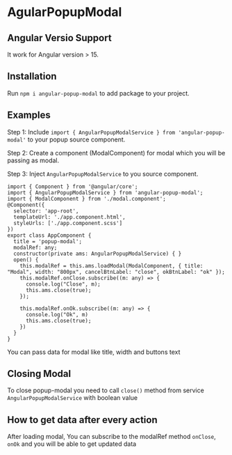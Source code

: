 # AgularPopupModal



## Angular Versio Support

It work for Angular version > 15.

## Installation

Run `npm i angular-popup-modal` to add package to your project. 

## Examples

Step 1:
Include `import { AngularPopupModalService } from 'angular-popup-modal'` to your popup source component.

Step 2:
Create a component (ModalComponent) for modal which you will be passing as modal.

Step 3:
Inject `AngularPopupModalService` to you source component.

```
import { Component } from '@angular/core';
import { AngularPopupModalService } from 'angular-popup-modal';
import { ModalComponent } from './modal.component';
@Component({
  selector: 'app-root',
  templateUrl: './app.component.html',
  styleUrls: ['./app.component.scss']
})
export class AppComponent {
  title = 'popup-modal';
  modalRef: any;
  constructor(private ams: AngularPopupModalService) { }
  open() {
    this.modalRef = this.ams.loadModal(ModalComponent, { title: "Modal", width: "800px", cancelBtnLabel: "close", okBtnLabel: "ok" });
    this.modalRef.onClose.subscribe((m: any) => {
      console.log("Close", m);
      this.ams.close(true);
    });
  
    this.modalRef.onOk.subscribe((m: any) => {
      console.log("Ok", m)
      this.ams.close(true);
    })
  }
}
```
You can pass data for modal like title, width and buttons text
## Closing Modal

To close popup-modal you need to call `close()` method from service `AngularPopupModalService` with boolean value

## How to get data after every action

After loading modal, You can subscribe to the modalRef method `onClose`, `onOk` and you will be able to get updated data
